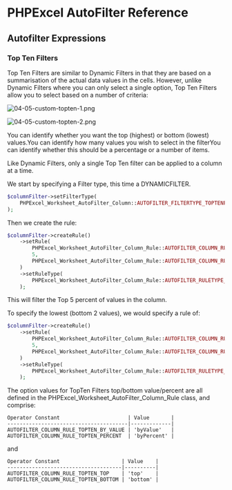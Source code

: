 # PHPExcel AutoFilter Reference

## Autofilter Expressions

### Top Ten Filters

Top Ten Filters are similar to Dynamic Filters in that they are based on a summarisation of the actual data values in the cells. However, unlike Dynamic Filters where you can only select a single option, Top Ten Filters allow you to select based on a number of criteria:

![04-05-custom-topten-1.png](images/04-05-topten-autofilter-1.png)

![04-05-custom-topten-2.png](images/04-05-topten-autofilter-2.png)

You can identify whether you want the top (highest) or bottom (lowest) values.You can identify how many values you wish to select in the filterYou can identify whether this should be a percentage or a number of items.

Like Dynamic Filters, only a single Top Ten filter can be applied to a column at a time.

We start by specifying a Filter type, this time a DYNAMICFILTER.

```php
$columnFilter->setFilterType(
    PHPExcel_Worksheet_AutoFilter_Column::AUTOFILTER_FILTERTYPE_TOPTENFILTER
);
```

Then we create the rule:

```php
$columnFilter->createRule()
    ->setRule(
        PHPExcel_Worksheet_AutoFilter_Column_Rule::AUTOFILTER_COLUMN_RULE_TOPTEN_PERCENT,
        5,
        PHPExcel_Worksheet_AutoFilter_Column_Rule::AUTOFILTER_COLUMN_RULE_TOPTEN_TOP
    )
    ->setRuleType(
        PHPExcel_Worksheet_AutoFilter_Column_Rule::AUTOFILTER_RULETYPE_TOPTENFILTER
    );
```

This will filter the Top 5 percent of values in the column.

To specify the lowest (bottom 2 values), we would specify a rule of:

```php
$columnFilter->createRule()
    ->setRule(
        PHPExcel_Worksheet_AutoFilter_Column_Rule::AUTOFILTER_COLUMN_RULE_TOPTEN_BY_VALUE,
        5,
        PHPExcel_Worksheet_AutoFilter_Column_Rule::AUTOFILTER_COLUMN_RULE_TOPTEN_BOTTOM
    )
    ->setRuleType(
        PHPExcel_Worksheet_AutoFilter_Column_Rule::AUTOFILTER_RULETYPE_TOPTENFILTER
    );
```

The option values for TopTen Filters top/bottom value/percent are all defined in the PHPExcel_Worksheet_AutoFilter_Column_Rule class, and comprise:

    Operator Constant                      | Value       |
    ---------------------------------------|-------------|
    AUTOFILTER_COLUMN_RULE_TOPTEN_BY_VALUE | 'byValue'   |
    AUTOFILTER_COLUMN_RULE_TOPTEN_PERCENT  | 'byPercent' |

and

    Operator Constant                    | Value    |
    -------------------------------------|----------|
    AUTOFILTER_COLUMN_RULE_TOPTEN_TOP    | 'top'    |
    AUTOFILTER_COLUMN_RULE_TOPTEN_BOTTOM | 'bottom' |

